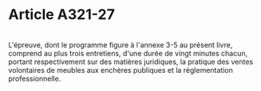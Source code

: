 # Article A321-27

<p><br/>L'épreuve, dont le programme figure à l'annexe 3-5 au présent livre, comprend au plus trois entretiens, d'une durée de vingt minutes chacun, portant respectivement sur des matières juridiques, la pratique des ventes volontaires de meubles aux enchères publiques et la réglementation professionnelle.</p>
